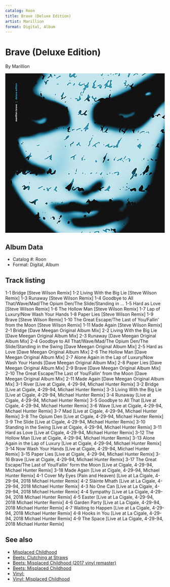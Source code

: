 ```yaml
---
catalog: Roon
title: Brave (Deluxe Edition)
artist: Marillion
format: Digital, Album
---
```


# Brave (Deluxe Edition)

By Marillion

![](../../assets/albumcovers/Marillion-Brave_Deluxe_Edition.png)

## Album Data

- Catalog #: Roon
- Format: Digital, Album


## Track listing


1-1 Bridge [Steve Wilson Remix]
1-2 Living With the Big Lie [Steve Wilson Remix]
1-3 Runaway [Steve Wilson Remix]
1-4 Goodbye to All That/Wave/Mad/The Opium Den/The Slide/Standing in ...
1-5 Hard as Love [Steve Wilson Remix]
1-6 The Hollow Man [Steve Wilson Remix]
1-7 Lap of Luxury/Now Wash Your Hands
1-8 Paper Lies [Steve Wilson Remix]
1-9 Brave [Steve Wilson Remix]
1-10 The Great Escape/The Last of You/Fallin' from the Moon [Steve Wilson Remix]
1-11 Made Again [Steve Wilson Remix]
2-1 Bridge [Dave Meegan Original Album Mix]
2-2 Living With the Big Lie [Dave Meegan Original Album Mix]
2-3 Runaway [Dave Meegan Original Album Mix]
2-4 Goodbye to All That/Wave/Mad/The Opium Den/The Slide/Standing in the Swing [Dave Meegan Original Album Mix]
2-5 Hard as Love [Dave Meegan Original Album Mix]
2-6 The Hollow Man [Dave Meegan Original Album Mix]
2-7 Alone Again in the Lap of Luxury/Now Wash Your Hands [Dave Meegan Original Album Mix]
2-8 Paper Lies [Dave Meegan Original Album Mix]
2-9 Brave [Dave Meegan Original Album Mix]
2-10 The Great Escape/The Last of You/Fallin' from the Moon [Dave Meegan Original Album Mix]
2-11 Made Again [Dave Meegan Original Album Mix]
3-1 River [Live at Cigale, 4-29-94, Michael Hunter Remix]
3-2 Bridge [Live at Cigale, 4-29-94, Michael Hunter Remix]
3-3 Living With the Big Lie [Live at Cigale, 4-29-94, Michael Hunter Remix]
3-4 Runaway [Live at Cigale, 4-29-94, Michael Hunter Remix]
3-5 Goodbye to All That [Live at Cigale, 4-29-94, Michael Hunter Remix]
3-6 Wave [Live at Cigale, 4-29-94, Michael Hunter Remix]
3-7 Mad [Live at Cigale, 4-29-94, Michael Hunter Remix]
3-8 The Opium Den [Live at Cigale, 4-29-94, Michael Hunter Remix]
3-9 The Slide [Live at Cigale, 4-29-94, Michael Hunter Remix]
3-10 Standing in the Swing [Live at Cigale, 4-29-94, Michael Hunter Remix]
3-11 Hard as Love [Live at Cigale, 4-29-94, Michael Hunter Remix]
3-12 The Hollow Man [Live at Cigale, 4-29-94, Michael Hunter Remix]
3-13 Alone Again in the Lap of Luxury [Live at Cigale, 4-29-94, Michael Hunter Remix]
3-14 Now Wash Your Hands [Live at Cigale, 4-29-94, Michael Hunter Remix]
3-15 Paper Lies [Live at Cigale, 4-29-94, Michael Hunter Remix]
3-16 Brave [Live at Cigale, 4-29-94, Michael Hunter Remix]
3-17 The Great Escape/The Last of You/Fallin' form the Moon [Live at Cigale, 4-29-94, Michael Hunter Remix]
3-18 Made Again [Live at Cigale, 4-29-94, Michael Hunter Remix]
4-1 Cover My Eyes (Pain and Heaven) [Live at La Cigale, 4-29-94, 2018 Michael Hunter Remix]
4-2 Slàinte Mhath [Live at La Cigale, 4-29-94, 2018 Michael Hunter Remix]
4-3 No One Can [Live at La Cigale, 4-29-94, 2018 Michael Hunter Remix]
4-4 Sympathy [Live at La Cigale, 4-29-94, 2018 Michael Hunter Remix]
4-5 Easter [Live at La Cigale, 4-29-94, 2018 Michael Hunter Remix]
4-6 Garden Party [Live at La Cigale, 4-29-94, 2018 Michael Hunter Remix]
4-7 Waiting to Happen [Live at La Cigale, 4-29-94, 2018 Michael Hunter Remix]
4-8 Hooks in You [Live at La Cigale, 4-29-94, 2018 Michael Hunter Remix]
4-9 The Space [Live at La Cigale, 4-29-94, 2018 Michael Hunter Remix]


## See also

- [Misplaced Childhood](Misplaced_Childhood.md)
- [Beets: Clutching at Straws](../../Beets/Marillion/Clutching_at_Straws.md)
- [Beets: Misplaced Childhood (2017 vinyl remaster)](../../Beets/Marillion/Misplaced_Childhood_2017_vinyl_remaster.md)
- [Beets: Misplaced Childhood](../../Beets/Marillion/Misplaced_Childhood.md)
- [Vinyl: ](../../Vinyl/Marillion/Marillion.md)
- [Vinyl: Misplaced Childhood](../../Vinyl/Marillion/Misplaced_Childhood.md)
